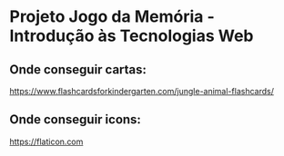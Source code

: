 # Projeto Jogo da Memória - Introdução às Tecnologias Web

## Onde conseguir cartas:
https://www.flashcardsforkindergarten.com/jungle-animal-flashcards/


## Onde conseguir icons:
https://flaticon.com